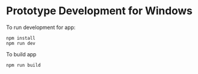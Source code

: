 # Prototype Development for Windows
To run development for app:
```
npm install
npm run dev
```
To build app
```
npm run build
```

<!-- 1. npm create vite & select your desired variant
2. create ./src/ui directory & move all contents in ./src into ./src/ui 
3. in vite.config.js, add:
    ```
    "base": "./"
    build: {
        outDir: 'dist-react',
    },
    ```
    so that it creates a 'dist-react folder' to store .html files
4. npm install --save-dev electron to install electron
5. create a ./src/electron directory & add a main.js (w/ electron.js code) file inside 
6. in package.json, under "scripts"
    ```
    "dev":"npx concurrently \"vite\" \"cross-env NODE_ENV=development electron .\""
    ```
7. for building the app, create an electron-builder.json file under root dir, and enter
    ```
    {
        "appId": "your.package.name",
        "files": ["src", "dist-react"],
        "icon": "your-image-name",
        "mac": {
            "target": "dmg"
        },
        "linux": {
            "target": "AppImage",
            "category": "Utility"
        },
        "win": {
            "target": ["portable", "msi"]
        }
    }
    ```
8. in package.json, add .js in ur "main" dir, then under "scripts" add:
    ```
    "dist:mac": "npm run build && electron-builder --mac --arm64",
    "dist:win": "npm run build && electron-builder --win --x64",
    "dist:linux": "npm run build && electron-builder --linux --x64"
    ```
9. run cmd as admin, and run command "npm run dist:name" to build
10. to implement hot-module reloading for electron:
    - "npm i --save-dev cross-env"
    - go to package.json, edit "dev:electron" value to "cross-env NODE_ENV=development electron ."
    - create a "util.js" file in the ./src/electron dir w/:
        ```
        export function isDev() {
            return process.env.NODE_ENV === "development";
        }
        ```
    - add "server" config in vite.config.js file:
        ```
        server: {
            port: YOUR_PORT_NUMBER,
            strictPort: true
        }
        ```
    - add this block of code in your ./src/electron/main.js file
        ```
        if(isDev()) {
            mainWindow.loadURL('http://localhost:YOUR_PORT_NUMBER');
        } else {
            mainWindow.loadFile(path.join(app.getAppPath(), '/dist-react/index.html'));
        }
        ```
    - run both "dev:react" and "dev:electron" -->
